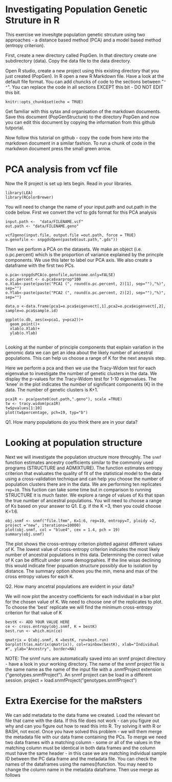 # Investigating Population Genetic Struture in R
This exercise we invesitgte population genetic strcuture using two approaches - a distance based method (PCA) and a model based method (entropy criterion).

First, create a new directory called PopGen. In that directory create one subdirectory (data). Copy the data file to the data directory.

Open R studio, create a new project using this existing directory that you just created (PopGen). In R open a new R Markdown file. Have a look at the default file format. You can add chuncks of code to the sections between "```"  "```". You can replace the code in all sections EXCEPT this bit - DO NOT EDIT this bit.
```{r setup, include=FALSE}
knitr::opts_chunk$set(echo = TRUE)
```
Get familiar with this sytax and organisation of the markdown documents. Save this document (PopGenStructure) to the directory PopGen and now you can edit this document by copying the information from this github tutporial.

Now follow this tutorial on github - copy the code from here into the markdown document in a similar fashion. To run a chunk of code in the markdwon document press the small green arrow.

# PCA analysis from vcf file
Now the R project is set up lets begin.
Read in your libraries.

```
library(LEA)
library(RColorBrewer)

```
You will need to change the name of your input.path  and out.path in the code below. First we convert the vcf to gds format for this PCA analysis
```
input.path <-  "data/FILENAME.vcf"
out.path <- "data/FILENAME.geno"

vcf2geno(input.file, output.file =out.path, force = TRUE)
o.genofile <- snpgdsOpen(paste0(out.path,".gds"))
```
Then we perform a PCA on the datasets. We make an object (i.e. o.pc.percent) which is the proportion of variance explained by the princple components. We use this later to label our PCA axis. We also create a dataframe with the first two PCs.

```
o.pca<-snpgdsPCA(o.genofile,autosome.only=FALSE)
o.pc.percent <- o.pca$varprop*100
o.Xlab<-paste(paste("PCA1 (", round(o.pc.percent, 2)[1], sep=""),"%)", sep="")
o.Ylab<-paste(paste("PCA2 (", round(o.pc.percent, 2)[2], sep=""),"%)", sep="")

data.o <-data.frame(pca1=o.pca$eigenvect[,1],pca2=o.pca$eigenvect[,2], sample=o.pca$sample.id)

ggplot(o.db, aes(x=pca1, y=pca2))+
  geom_point()+
  xlab(o.Xlab)+
  ylab(o.Ylab)
  
```
Looking at the number of principle components that explain variation in the genomic data we can get an idea about the likely number of ancestral populations. This  can help us choose a range of K for the next anaysis step.

Here we perform a pca and then we use the Tracy-Widom test for each eigenvalue to investigate the number of genetic clusters in the data. We display the p-values for the Tracy-Widom test for 1-10 eigenvalues. The 'knee' in the plot indicates the number of significant components (K) in the data. The number of genetic clusters is K+1.

```
pca1R <- pca(paste0(out.path,".geno"), scale =TRUE)
tw <- tracy.widom(pca1R)
tw$pvalues[1:10]
plot(tw$percentage, pch=19, typ="b") 
```

Q1. How many populations do you think there are in your data?

# Looking at population structure 

Next we will investigate the population structure more throughly. The ```snmf``` function estimates ancestry coefficients similar to the commonly used programs (STRUCTURE  and ADMIXTURE). The function estimates entropy criterion that evaluates the quality of fit of the statistical model to the data using a cross-validation technique and can help you choose the number of population clusters there are in the data. We are performing ten replicates``` rep=10```. This fuction can take some time but in comparison to running STRUCTURE it is much faster. We explore a range of values of Ks that span the true number of ancestral populations. You will need to choose a range of Ks based on your answer to Q1. E.g. if the K =3, then you could choose K=1:6.

```
obj.snmf <- snmf("file.lfmm", K=1:6, rep=10, entropy=T, ploidy =2, project ="new", iterations=10000)
plot(obj.snmf, col = "blue4", cex = 1.4, pch = 19)
summary(obj.snmf)
```
The plot shows the cross-entropy criterion plotted against different values of K. The lowest value of cross-entropy criterion indicates the most likely number of ancestral populations in this data. Determining the correct value of K can be difficult under some demogrpahies. If the line wisas declining this would indicate finer popuation structure possibly due to isolation by distance. The summary option shows you the min, mena and max of the cross entropy values for each K. 

Q2. How many ancetral populations are evident in your data?

We will now plot the ancestry coefficients for each individual in a bar plot for the chosen value of K. We need to choose one of the replicates to plot. To choose the 'best' replicate we will find the minimum cross-entropy criterion for that value of K
```
bestK <- ADD YOUR VALUE HERE
ce <- cross.entropy(obj.snmf, K = bestK)
best.run <- which.min(ce)

qmatrix = Q(obj.snmf, K =bestK, run=best.run)
barplot(t(as.matrix(qmatrix)), col=rainbow(bestK), xlab="Individual #", ylab="Ancestry", border=NA)
```
NOTE: The snmf runs are automatically saved into an snmf project directory - have a look in your working directory. The name of the snmf project file is the same name as the name of the input file with a .snmfProject extension ("genotypes.snmfProject").
An snmf project can be load in a different session.
project = load.snmfProject("genotypes.snmfProject")

# Extra Exercise for the maRsters

We can add metadata to the data frame we created. Load the relevant txt file that came with the data. If this file does not work - can you figure out why and can you figure out how to read this into R. Try solving it with R or BASH, not excel. Once you have solved this problem - we will them merge the metadata file with our data frame containing the PCs. To merge we need two data frames with a matching column - some or all of the values in the matching column must be identical in both data frames and the column must have the same header - in this case we are matching individual sample ID between the PC data frame and the metadata file. You can check the names of the dataframes using the names()function. You may need to change the column name in the metadata dataframe. Then use merge as follows

